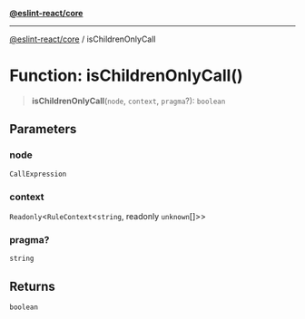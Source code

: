 [**@eslint-react/core**](../README.md)

***

[@eslint-react/core](../README.md) / isChildrenOnlyCall

# Function: isChildrenOnlyCall()

> **isChildrenOnlyCall**(`node`, `context`, `pragma`?): `boolean`

## Parameters

### node

`CallExpression`

### context

`Readonly`\<`RuleContext`\<`string`, readonly `unknown`[]\>\>

### pragma?

`string`

## Returns

`boolean`
